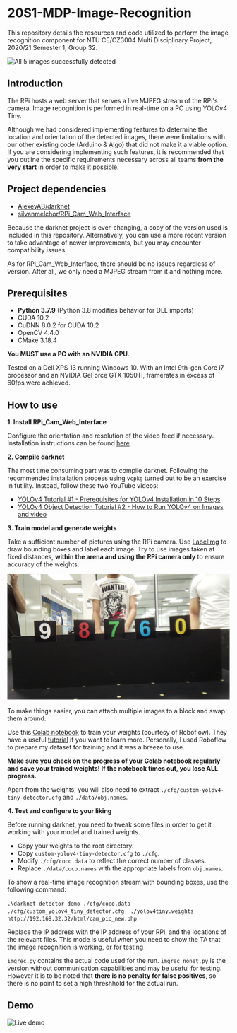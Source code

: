 # 20S1-MDP-Image-Recognition

This repository details the resources and code utilized to perform the image recognition component for NTU CE/CZ3004 Multi Disciplinary Project, 2020/21 Semester 1, Group 32.

![All 5 images successfully detected](https://github.com/nckb/20S1-MDP-Image-Recognition/blob/main/images/success.png?raw=true)

## Introduction

The RPi hosts a web server that serves a live MJPEG stream of the RPi's camera. Image recognition is performed in real-time on a PC using YOLOv4 Tiny. 

Although we had considered implementing features to determine the location and orientation of the detected images, there were limitations with our other existing code (Arduino & Algo) that did not make it a viable option. If you are considering implementing such features, it is recommended that you outline the specific requirements necessary across all teams **from the very start** in order to make it possible.


## Project dependencies

- [AlexeyAB/darknet](https://github.com/silvanmelchior/RPi_Cam_Web_Interface)
- [silvanmelchor/RPi_Cam_Web_Interface](https://github.com/silvanmelchior/RPi_Cam_Web_Interface)

Because the darknet project is ever-changing, a copy of the version used is included in this repository. Alternatively, you can use a more recent version to take advantage of newer improvements, but you may encounter compatibility issues.

As for RPi_Cam_Web_Interface, there should be no issues regardless of version. After all, we only need a MJPEG stream from it and nothing more.

## Prerequisites

 - **Python 3.7.9** (Python 3.8 modifies behavior for DLL imports)
 - CUDA 10.2
 - CuDNN 8.0.2 for CUDA 10.2
 - OpenCV 4.4.0
 - CMake 3.18.4

**You MUST use a PC with an NVIDIA GPU.**

Tested on a Dell XPS 13 running Windows 10. With an Intel 9th-gen Core i7 processor and an NVIDIA GeForce GTX 1050Ti, framerates in excess of 60fps were achieved.

## How to use

 **1. Install RPi_Cam_Web_Interface**

Configure the orientation and resolution of the video feed if necessary. Installation instructions can be found [here](https://elinux.org/RPi-Cam-Web-Interface).

 **2. Compile darknet**

The most time consuming part was to compile darknet. Following the recommended installation process using `vcpkg` turned out to be an exercise in futility. Instead, follow these two YouTube videos:

 - [YOLOv4 Tutorial #1 - Prerequisites for YOLOv4 Installation in 10 Steps](https://www.youtube.com/watch?v=5pYh1rFnNZs)
 - [YOLOv4 Object Detection Tutorial #2 - How to Run YOLOv4 on Images and video](https://www.youtube.com/watch?v=sUxAVpzZ8hU)

 **3. Train model and generate weights**

Take a sufficient number of pictures using the RPi camera. Use [LabelImg](https://github.com/tzutalin/labelImg) to draw bounding boxes and label each image. Try to use images taken at fixed distances, **within the arena and using the RPi camera only** to ensure accuracy of the weights. 

![Multiple images mounted on a block](https://github.com/nckb/20S1-MDP-Image-Recognition/blob/main/images/images-lab-labeled/multi_10.jpeg?raw=true)

To make things easier, you can attach multiple images to a block and swap them around.

Use this [Colab notebook](https://colab.research.google.com/drive/1PWOwg038EOGNddf6SXDG5AsC8PIcAe-G#scrollTo=Cdj4tmT5Cmdl) to train your weights (courtesy of Roboflow). They have a useful [tutorial](https://blog.roboflow.com/train-yolov4-tiny-on-custom-data-lighting-fast-detection/) if you want to learn more. Personally, I used Roboflow to prepare my dataset for training and it was a breeze to use. 

**Make sure you check on the progress of your Colab notebook regularly and save your trained weights! If the notebook times out, you lose ALL progress.**

Apart from the weights, you will also need to extract `./cfg/custom-yolov4-tiny-detector.cfg` and `./data/obj.names`.

**4. Test and configure to your liking**

Before running darknet, you need to tweak some files in order to get it working with your model and trained weights.

 - Copy your weights to the root directory.
 - Copy `custom-yolov4-tiny-detector.cfg` to `./cfg`.
 - Modify `./cfg/coco.data` to reflect the correct number of classes.
 - Replace `./data/coco.names` with the appropriate labels from `obj.names`.

To show a real-time image recognition stream with bounding boxes, use the following command:

`.\darknet detector demo ./cfg/coco.data ./cfg/custom_yolov4_tiny_detector.cfg  ./yolov4tiny.weights http://192.168.32.32/html/cam_pic_new.php`

Replace the IP address with the IP address of your RPi, and the locations of the relevant files. This mode is useful when you need to show the TA that the image recognition is working, or for testing 

`imgrec.py` contains the actual code used for the run. `imgrec_nonet.py` is the version without communication capabilities and may be useful for testing. However it is to be noted that **there is no penalty for false positives**, so there is no point to set a high threshhold for the actual run.

## Demo

![Live demo](https://github.com/nckb/20S1-MDP-Image-Recognition/blob/main/images/demo.gif?raw=true)
